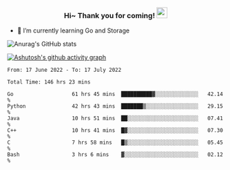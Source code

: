 <h3 align="center">
    Hi~ Thank you for coming!
    <img src="https://media.giphy.com/media/hvRJCLFzcasrR4ia7z/giphy.gif" width="25px">
</h3>

<!--
**pineapple-man/pineapple-man** is a ✨ _special_ ✨ repository because its `README.md` (this file) appears on your GitHub profile.

Here are some ideas to get you started:
- 🔭 I’m currently working on ...
- 🤔 I’m looking for help with ...
- 💬 Ask me about ...
- 📫 How to reach me: ...
- 😄 Pronouns: ...
- ⚡ Fun fact: 
- 👯 I’m looking to collaborate on kubernetes
-->
- 🌱 I’m currently learning Go and Storage


![Anurag's GitHub stats](https://github-readme-stats.vercel.app/api?username=pineapple-man&show_icons=true&theme=radical)


[![Ashutosh's github activity graph](https://activity-graph.herokuapp.com/graph?username=pineapple-man&bg_color=fffff0&color=708090&line=24292e&point=24292e&area=true&hide_border=true)](https://github.com/ashutosh00710/github-readme-activity-graph)

<!--START_SECTION:waka-->

```text
From: 17 June 2022 - To: 17 July 2022

Total Time: 146 hrs 23 mins

Go                   61 hrs 45 mins  ██████████▓░░░░░░░░░░░░░░   42.14 %
Python               42 hrs 43 mins  ███████▒░░░░░░░░░░░░░░░░░   29.15 %
Java                 10 hrs 51 mins  ██░░░░░░░░░░░░░░░░░░░░░░░   07.41 %
C++                  10 hrs 41 mins  █▓░░░░░░░░░░░░░░░░░░░░░░░   07.30 %
C                    7 hrs 58 mins   █▒░░░░░░░░░░░░░░░░░░░░░░░   05.45 %
Bash                 3 hrs 6 mins    ▓░░░░░░░░░░░░░░░░░░░░░░░░   02.12 %
```

<!--END_SECTION:waka-->
